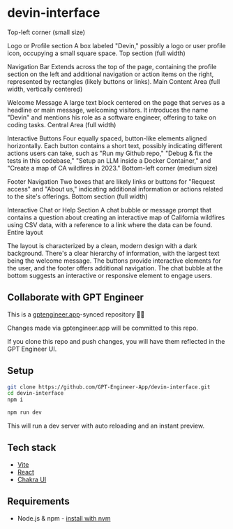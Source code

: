 # devin-interface

Top-left corner (small size)

Logo or Profile section
A box labeled "Devin," possibly a logo or user profile icon, occupying a small square space.
Top section (full width)

Navigation Bar
Extends across the top of the page, containing the profile section on the left and additional navigation or action items on the right, represented by rectangles (likely buttons or links).
Main Content Area (full width, vertically centered)

Welcome Message
A large text block centered on the page that serves as a headline or main message, welcoming visitors. It introduces the name "Devin" and mentions his role as a software engineer, offering to take on coding tasks.
Central Area (full width)

Interactive Buttons
Four equally spaced, button-like elements aligned horizontally. Each button contains a short text, possibly indicating different actions users can take, such as "Run my Github repo," "Debug & fix the tests in this codebase," "Setup an LLM inside a Docker Container," and "Create a map of CA wildfires in 2023."
Bottom-left corner (medium size)

Footer Navigation
Two boxes that are likely links or buttons for "Request access" and "About us," indicating additional information or actions related to the site's offerings.
Bottom section (full width)

Interactive Chat or Help Section
A chat bubble or message prompt that contains a question about creating an interactive map of California wildfires using CSV data, with a reference to a link where the data can be found.
Entire layout

The layout is characterized by a clean, modern design with a dark background. There's a clear hierarchy of information, with the largest text being the welcome message. The buttons provide interactive elements for the user, and the footer offers additional navigation. The chat bubble at the bottom suggests an interactive or responsive element to engage users.

## Collaborate with GPT Engineer

This is a [gptengineer.app](https://gptengineer.app)-synced repository 🌟🤖

Changes made via gptengineer.app will be committed to this repo.

If you clone this repo and push changes, you will have them reflected in the GPT Engineer UI.

## Setup

```sh
git clone https://github.com/GPT-Engineer-App/devin-interface.git
cd devin-interface
npm i
```

```sh
npm run dev
```

This will run a dev server with auto reloading and an instant preview.

## Tech stack

- [Vite](https://vitejs.dev/)
- [React](https://react.dev/)
- [Chakra UI](https://chakra-ui.com/)

## Requirements

- Node.js & npm - [install with nvm](https://github.com/nvm-sh/nvm#installing-and-updating)
